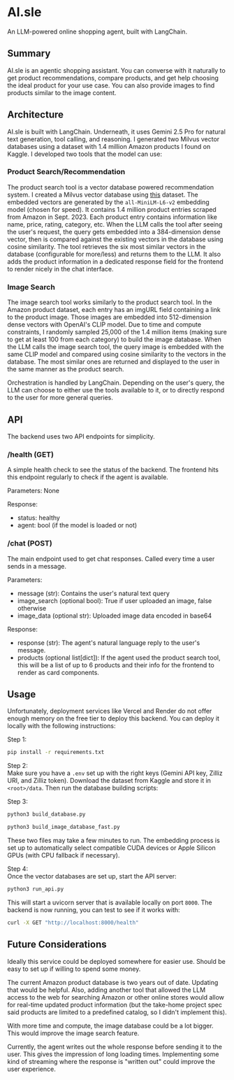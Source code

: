 # AI.sle

An LLM-powered online shopping agent, built with LangChain.

## Summary
AI.sle is an agentic shopping assistant. You can converse with it naturally to get product recommendations, compare products, and get help choosing the ideal product for your use case. You can also provide images to find products similar to the image content.

## Architecture
AI.sle is built with LangChain. Underneath, it uses Gemini 2.5 Pro for natural text generation, tool calling, and reasoning. I generated two Milvus vector databases using a dataset with 1.4 million Amazon products I found on Kaggle. I developed two tools that the model can use:

### Product Search/Recommendation
The product search tool is a vector database powered recommendation system. I created a Milvus vector database using [this](https://www.kaggle.com/datasets/asaniczka/amazon-products-dataset-2023-1-4m-products?select=amazon_products.csv) dataset. The embedded vectors are generated by the `all-MiniLM-L6-v2` embedding model (chosen for speed). It contains 1.4 million product entries scraped from Amazon in Sept. 2023. Each product entry contains information like name, price, rating, category, etc. When the LLM calls the tool after seeing the user's request, the query gets embedded into a 384-dimension dense vector, then is compared against the existing vectors in the database using cosine similarity. The tool retrieves the six most similar vectors in the database (configurable for more/less) and returns them to the LLM. It also adds the product information in a dedicated response field for the frontend to render nicely in the chat interface.

### Image Search
The image search tool works similarly to the product search tool. In the Amazon product dataset, each entry has an imgURL field containing a link to the product image. Those images are embedded into 512-dimension dense vectors with OpenAI's CLIP model. Due to time and compute constraints, I randomly sampled 25,000 of the 1.4 million items (making sure to get at least 100 from each category) to build the image database. When the LLM calls the image search tool, the query image is embedded with the same CLIP model and compared using cosine similarity to the vectors in the database. The most similar ones are returned and displayed to the user in the same manner as the product search.

Orchestration is handled by LangChain. Depending on the user's query, the LLM can choose to either use the tools available to it, or to directly respond to the user for more general queries.

## API
The backend uses two API endpoints for simplicity.

### /health (GET)
A simple health check to see the status of the backend. The frontend hits this endpoint regularly to check if the agent is available.

Parameters: None

Response:

- status: healthy
- agent: bool (if the model is loaded or not)

### /chat (POST)
The main endpoint used to get chat responses. Called every time a user sends in a message.

Parameters:

- message (str): Contains the user's natural text query
- image_search (optional bool): True if user uploaded an image, false otherwise
- image_data (optional str): Uploaded image data encoded in base64

Response:

- response (str): The agent's natural language reply to the user's message.
- products (optional list[dict]): If the agent used the product search tool, this will be a list of up to 6 products and their info for the frontend to render as card components.

## Usage
Unfortunately, deployment services like Vercel and Render do not offer enough memory on the free tier to deploy this backend. You can deploy it locally with the following instructions:

Step 1:
```bash
pip install -r requirements.txt
```
Step 2: \
Make sure you have a `.env` set up with the right keys (Gemini API key, Zilliz URI, and Zilliz token). Download the dataset from Kaggle and store it in `<root>/data`. Then run the database building scripts:

Step 3:
```bash
python3 build_database.py

python3 build_image_database_fast.py
```

These two files may take a few minutes to run. The embedding process is set up to automatically select compatible CUDA devices or Apple Silicon GPUs (with CPU fallback if necessary).

Step 4: \
Once the vector databases are set up, start the API server:

```bash
python3 run_api.py
```

This will start a uvicorn server that is available locally on port `8000`. The backend is now running, you can test to see if it works with:

```bash
curl -X GET "http://localhost:8000/health"
```

## Future Considerations
Ideally this service could be deployed somewhere for easier use. Should be easy to set up if willing to spend some money.

The current Amazon product database is two years out of date. Updating that would be helpful. Also, adding another tool that allowed the LLM access to the web for searching Amazon or other online stores would allow for real-time updated product information (but the take-home project spec said products are limited to a predefined catalog, so I didn't implement this).

With more time and compute, the image database could be a lot bigger. This would improve the image search feature.

Currently, the agent writes out the whole response before sending it to the user. This gives the impression of long loading times. Implementing some kind of streaming where the response is "written out" could improve the user experience.